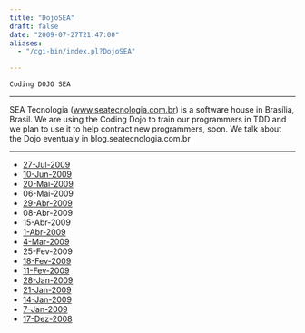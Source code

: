 ```yaml
---
title: "DojoSEA"
draft: false
date: "2009-07-27T21:47:00"
aliases:
  - "/cgi-bin/index.pl?DojoSEA"

---
```

    Coding DOJO SEA

------------------------------------------------------------------------

SEA Tecnologia (www.seatecnologia.com.br) is a software house in
Brasília, Brasil. We are using the Coding Dojo to train our programmers
in TDD and we plan to use it to help contract new programmers, soon. We
talk about the Dojo eventualy in blog.seatecnologia.com.br

------------------------------------------------------------------------

-   [27-Jul-2009](/record/2009Jul27DojoSEA)
-   [10-Jun-2009](/record/2009Jun10DojoSEA)
-   [20-Mai-2009](/record/2009Mai20DojoSEA)
-   06-Mai-2009
-   [29-Abr-2009](/record/2009Abr29DojoSEA)
-   08-Abr-2009
-   15-Abr-2009
-   [1-Abr-2009](/record/2009Abr1DojoSEA)
-   [4-Mar-2009](/record/2009Mar4DojoSEA)
-   25-Fev-2009
-   [18-Fev-2009](/record/2009Fev18DojoSEA)
-   [11-Fev-2009](/record/2009Fev11DojoSEA)
-   [28-Jan-2009](/record/2009Jan28DojoSEA)
-   [21-Jan-2009](/record/2009Jan21DojoSEA)
-   [14-Jan-2009](/record/2009Jan14DojoSEA)
-   [7-Jan-2009](/record/2009Jan7DojoSEA)
-   [17-Dez-2008](/record/2008Dez17DojoSEA)

